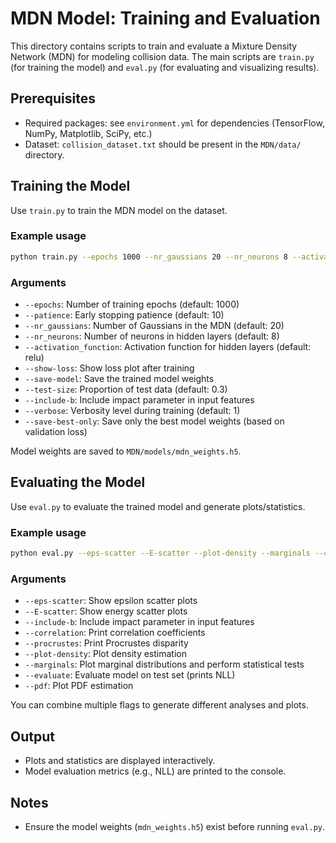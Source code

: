 # MDN Model: Training and Evaluation

This directory contains scripts to train and evaluate a Mixture Density Network (MDN) for modeling collision data. The main scripts are `train.py` (for training the model) and `eval.py` (for evaluating and visualizing results).

## Prerequisites
- Required packages: see `environment.yml` for dependencies (TensorFlow, NumPy, Matplotlib, SciPy, etc.)
- Dataset: `collision_dataset.txt` should be present in the `MDN/data/` directory.

## Training the Model

Use `train.py` to train the MDN model on the dataset.

### Example usage
```bash
python train.py --epochs 1000 --nr_gaussians 20 --nr_neurons 8 --activation_function relu --show-loss --save-model
```

### Arguments
- `--epochs`: Number of training epochs (default: 1000)
- `--patience`: Early stopping patience (default: 10)
- `--nr_gaussians`: Number of Gaussians in the MDN (default: 20)
- `--nr_neurons`: Number of neurons in hidden layers (default: 8)
- `--activation_function`: Activation function for hidden layers (default: relu)
- `--show-loss`: Show loss plot after training
- `--save-model`: Save the trained model weights
- `--test-size`: Proportion of test data (default: 0.3)
- `--include-b`: Include impact parameter in input features
- `--verbose`: Verbosity level during training (default: 1)
- `--save-best-only`: Save only the best model weights (based on validation loss)

Model weights are saved to `MDN/models/mdn_weights.h5`.

## Evaluating the Model

Use `eval.py` to evaluate the trained model and generate plots/statistics.

### Example usage
```bash
python eval.py --eps-scatter --E-scatter --plot-density --marginals --correlation --procrustes --pdf --evaluate
```

### Arguments
- `--eps-scatter`: Show epsilon scatter plots
- `--E-scatter`: Show energy scatter plots
- `--include-b`: Include impact parameter in input features
- `--correlation`: Print correlation coefficients
- `--procrustes`: Print Procrustes disparity
- `--plot-density`: Plot density estimation
- `--marginals`: Plot marginal distributions and perform statistical tests
- `--evaluate`: Evaluate model on test set (prints NLL)
- `--pdf`: Plot PDF estimation

You can combine multiple flags to generate different analyses and plots.

## Output
- Plots and statistics are displayed interactively.
- Model evaluation metrics (e.g., NLL) are printed to the console.

## Notes
- Ensure the model weights (`mdn_weights.h5`) exist before running `eval.py`.